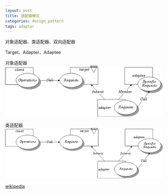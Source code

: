 ```yaml
---
layout: post
title: 适配器模式
categories: design_pattern
tags: adapter
---
```


对象适配器、类适配器、双向适配器

Target、Adapter、Adaptee

对象适配器
![对象适配器](/images/design_pattern/object_adapter.png)

类适配器
![类适配器](/images/design_pattern/class_adapter.png)

[wikipedia](https://en.wikipedia.org/wiki/Adapter_pattern)
